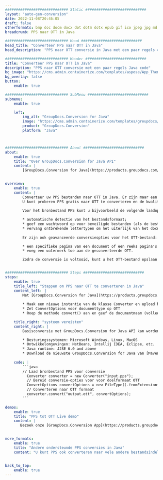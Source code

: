```yaml
---
############################# Static ############################
layout: "auto-gen-conversion"
date: 2022-11-08T20:46:05
draft: false
otherformats: bmp doc docm docx dot dotm dotx epub gif ico jpeg jpg md odt ott pdf png psd rtf tex tif tiff txt xps
breadcrumb: PPS naar OTT in Java

############################# Head ############################
head_title: "Converteer PPS naar OTT in Java"
head_description: "PPS naar OTT conversie in Java met een paar regels code. Converteer meer dan 160 bestandsindelingen met de GroupDocs-documentconversie-API voor Java"

############################# Header ############################
title: "Converteer PPS naar OTT in Java"
description: "PPS naar OTT conversie met een paar regels Java code"
bg_image: "https://cms.admin.containerize.com/templates/aspose/App_Themes/V3/images/bg/header1.png"
bg_overlay: false
button:
    enable: true

############################# SubMenu ############################
submenu:
    enable: true

    left:
        img_alt: "GroupDocs.Conversion for Java"
        image: "https://cms.admin.containerize.com/templates/groupdocs/images/product-logos/90x90-noborder/groupdocs-conversion-java.png"
        product: "GroupDocs.Conversion"
        platform: "Java"



############################# About ############################
about:
    enable: true
    title: "Over GroupDocs.Conversion for Java API"
    content: |
        [GroupDocs.Conversion for Java](https://products.groupdocs.com/conversion/java/) is een geavanceerde conversie-API voor bestandsindelingen voor het converteren tussen populaire afbeeldings- en documentindelingen zoals Microsoft Office, OpenDocument, PDF, HTML, e-mail, CAD. en nog veel meer met slechts een paar regels code. De native API detecteert automatisch de formaten van de originele documenten en biedt veel opties voor het aanpassen van de geconverteerde documenten. Naast de functie om informatie uit een document te extraheren, ondersteunt het standaard ook het cachen van de conversieresultaten naar de lokale schijf. Elk type cacheopslag kan echter worden ondersteund door de juiste interfaces te implementeren - Amazon S3, Dropbox, Google Drive, Windows Azure, Reddis of andere.
    

overview:
    enable: true
    content: |
        Converteer uw PPS bestanden naar OTT in Java. Er zijn maar een paar regels Java code nodig op elk platform naar keuze, zoals Windows, Linux, macOS.
        U kunt proberen PPS gratis naar OTT te converteren en de kwaliteit van de conversieresultaten te evalueren. Naast eenvoudige scripts voor bestandsconversie, kunt u meer geavanceerde opties proberen voor het laden van het PPS-bronbestand en het opslaan van de OTT-uitvoer. 
        
        Voor het bronbestand PPS kunt u bijvoorbeeld de volgende laadopties gebruiken:

        * automatische detectie van het bestandsformaat;
        * geef een wachtwoord op voor beveiligde bestanden (als de bestandsindeling dit ondersteunt);
        * vervang ontbrekende lettertypen om het uiterlijk van het document te behouden.
        
        Er zijn ook geavanceerde conversieopties voor het OTT-bestand:

        * een specifieke pagina van een document of een reeks pagina's converteren;
        * voeg een watermerk toe aan de geconverteerde OTT.

        Zodra de conversie is voltooid, kunt u het OTT-bestand opslaan in uw lokale bestandspad of in opslag van derden, zoals FTP, Amazon S3, Google Drive, Dropbox enz. Let op - om PPS te converteren tot OTT, hoeft u geen extra software te installeren, zoals MS Office, Open Office, Adobe Acrobat Reader etc.


############################# Steps ############################
steps:
    enable: true
    title_left: "Stappen om PPS naar OTT te converteren in Java"
    content_left: |
        Met [GroupDocs.Conversion for Java](https://products.groupdocs.com/conversion/java/) kunnen ontwikkelaars het PPS-bestand eenvoudig converteren naar OTT met een paar regels code.
        
        * Maak een nieuwe instantie van de klasse Converter en upload het bestand PPS met het volledige pad
        * Zet ConvertOptions voor documenttype op OTT
        * Roep de methode convert() aan en geef de documentnaam (volledig pad) en formaat (OTT) door als parameter

    title_right: "systeem vereisten"
    content_right: |
        Basisconversie met GroupDocs.Conversion for Java API kan worden gedaan met slechts een paar regels code. Onze API's worden ondersteund op alle belangrijke platforms en besturingssystemen. Voordat u de onderstaande code uitvoert, moet u ervoor zorgen dat de volgende vereisten op uw systeem zijn geïnstalleerd.

        * Besturingssystemen: Microsoft Windows, Linux, MacOS
        * Ontwikkelomgevingen: NetBeans, Intellij IDEA, Eclipse, etc.
        * Java runtime: J2SE 6.0 and above
        * Download de nieuwste GroupDocs.Conversion for Java van [Maven](https://repository.groupdocs.com/webapp/#/artifacts/browse/tree/General/repo/com/groupdocs/groupdocs-conversion)
         
    code: |
        ```java    
        // Laad bronbestand PPS voor conversie
          Converter converter = new Converter("input.pps");
          // Bereid conversie-opties voor voor doelformaat OTT
          ConvertOptions convertOptions = new FileType().fromExtension("ott").getConvertOptions();
          // Converteren naar OTT formaat
          converter.convert("output.ott", convertOptions);
        ```

demos:
    enable: true
    title: "PPS tot OTT Live demo"
    content: |
       Bezoek onze [GroupDocs.Conversion App](https://products.groupdocs.app/conversion/family) website en probeer PPS naar OTT conversie nu. De gratis demo heeft de volgende voordelen:
          

more_formats:
    enable: true
    title: "Andere ondersteunde PPS conversies in Java"
    content: "U kunt PPS ook converteren naar vele andere bestandsindelingen. Zie de lijst hieronder."
       
       
back_to_top:
    enable: true
---
```

